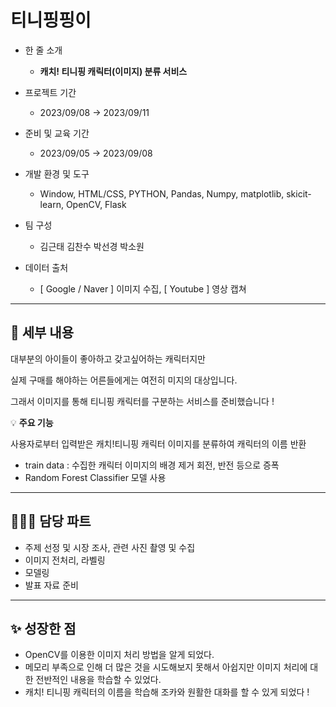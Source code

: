# 티니핑핑이

- 한 줄 소개
  - **캐치! 티니핑 캐릭터(이미지) 분류 서비스**

- 프로젝트 기간
  - 2023/09/08 → 2023/09/11
- 준비 및 교육 기간
  - 2023/09/05 → 2023/09/08
- 개발 환경 및 도구
  - Window, HTML/CSS, PYTHON, Pandas, Numpy, matplotlib, skicit-learn, OpenCV, Flask
- 팀 구성
  - 김근태 김찬수 박선경 박소원
- 데이터 출처
  - [ Google / Naver ] 이미지 수집, [ Youtube ] 영상 캡쳐

---

## 💖 세부 내용

대부분의 아이들이 좋아하고 갖고싶어하는 캐릭터지만


실제 구매를 해야하는 어른들에게는 여전히 미지의 대상입니다.


그래서 이미지를 통해 티니핑 캐릭터를 구분하는 서비스를 준비했습니다 !

💡 **주요 기능**
     
     
사용자로부터 입력받은 캐치!티니핑 캐릭터 이미지를 분류하여 캐릭터의 이름 반환
   - train data : 수집한 캐릭터 이미지의 배경 제거
                        회전, 반전 등으로 증폭
   - Random Forest Classifier 모델 사용


---
## 👩🏻‍💼 담당 파트

- 주제 선정 및 시장 조사, 관련 사진 촬영 및 수집
- 이미지 전처리, 라벨링
- 모델링
- 발표 자료 준비

---
## ✨ 성장한 점

- OpenCV를 이용한 이미지 처리 방법을 알게 되었다.
- 메모리 부족으로 인해 더 많은 것을 시도해보지 못해서 아쉽지만 이미지 처리에 대한 전반적인 내용을 학습할 수 있었다.
- 캐치! 티니핑 캐릭터의 이름을 학습해 조카와 원활한 대화를 할 수 있게 되었다 !

